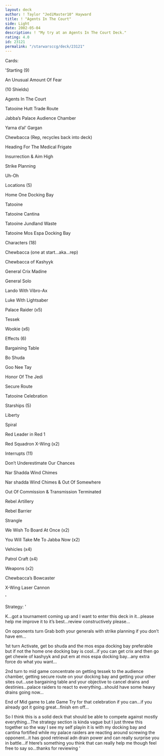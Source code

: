 ```yaml
---
layout: deck
author: ! Taylor "JediMaster10" Hayward
title: ! "Agents In The Court"
side: Light
date: 2002-05-04
description: ! "My try at an Agents In The Court Deck."
rating: 4.0
id: 23121
permalink: "/starwarsccg/deck/23121"
---
```

Cards: 

'Starting (9)

An Unusual Amount Of Fear

(10 Shields)

Agents In The Court

Tatooine Hutt Trade Route

Jabba&#8217;s Palace Audience Chamber

Yarna d&#8217;al&#8217; Gargan

Chewbacca (Rep, recycles back into deck)

Heading For The Medical Frigate

Insurrection & Aim High

Strike Planning

Uh-Oh


Locations (5)

Home One Docking Bay

Tatooine

Tatooine Cantina

Tatooine Jundland Waste

Tatooine Mos Espa Docking Bay


Characters (18)

Chewbacca (one at start&#8230;aka&#8230;rep)

Chewbacca of Kashyyk

General Crix Madine

General Solo

Lando With Vibro-Ax

Luke With Lightsaber

Palace Raider (x5)

Tessek

Wookie (x6)


Effects (6)

Bargaining Table

Bo Shuda

Goo Nee Tay

Honor Of The Jedi

Secure Route

Tatooine Celebration


Starships (5)

Liberty

Spiral

Red Leader in Red 1

Red Squadron X-Wing (x2)



Interrupts (11)

Don&#8217;t Underestimate Our Chances

Nar Shadda Wind Chimes

Nar shadda Wind Chimes & Out Of Somewhere

Out Of Commission & Transmission Terminated

Rebel Artillery

Rebel Barrier

Strangle

We Wish To Board At Once (x2)

You Will Take Me To Jabba Now (x2)


Vehicles (x4)

Patrol Craft (x4)


Weapons (x2)

Chewbacca&#8217;s Bowcaster

X-Wing Laser Cannon

'

Strategy: '

K...got a tournament coming up and I want to enter this deck in it...please help me improve it to it’s best...review constructively please...


On opponents turn Grab both your generals with strike planning if you don’t have em...


1st turn Activate, get bo shuda and the mos espa docking bay preferable but if not the home one docking bay is cool...if you can get crix and then go get chewie of kashyyk and put em at mos espa docking bay...any extra force do what you want...


2nd turn to mid game concentrate on getting tessek to the audience chamber, getting secure route on your docking bay and getting your other sites out...use bargaining table and your objective to cancel drains and destinies...palace raiders to react to everything...should have some heavy drains going now...


End of Mid game to Late Game Try for that celebration if you can...if you already got it going great...finish em off...


So I think this is a solid deck that should be able to compete against mostly everything...The strategy section is kinda vague but I just threw this together so the way I see my self playin it is with my docking bay and cantina fortified while my palace raiders are reacting around screwing the opponent...it has good retrieval adn drain power and can really surprise you in battle...if htere’s something you think that can really help me though feel free to say so...thanks for reviewing '
